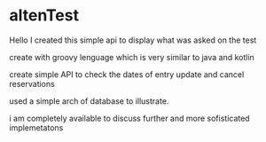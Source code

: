 # altenTest

Hello I created this simple api to display what was asked on the test

create with groovy lenguage which is very similar to java and kotlin

create simple API to check the dates of entry update and cancel reservations

used a simple arch of database to illustrate.

i am completely available to discuss further and more sofisticated implemetatons
